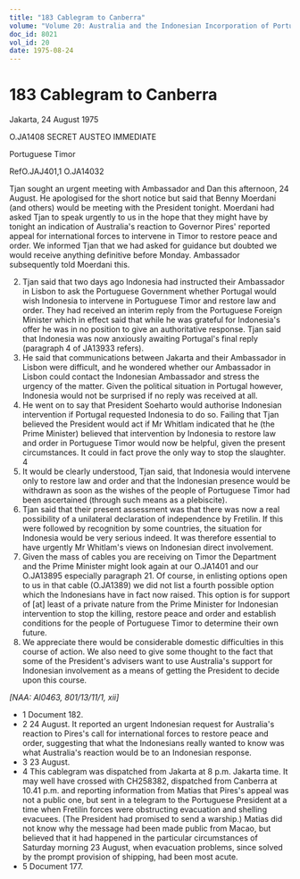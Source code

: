```yaml
---
title: "183 Cablegram to Canberra"
volume: "Volume 20: Australia and the Indonesian Incorporation of Portuguese Timor, 1974-1976"
doc_id: 8021
vol_id: 20
date: 1975-08-24
---
```


# 183 Cablegram to Canberra

Jakarta, 24 August 1975

O.JA1408 SECRET AUSTEO IMMEDIATE

Portuguese Timor

RefO.JAJ401,1 O.JA14032

Tjan sought an urgent meeting with Ambassador and Dan this afternoon, 24 August. He apologised for the short notice but said that Benny Moerdani (and others) would be meeting with the President tonight. Moerdani had asked Tjan to speak urgently to us in the hope that they might have by tonight an indication of Australia's reaction to Governor Pires' reported appeal for international forces to intervene in Timor to restore peace and order. We informed Tjan that we had asked for guidance but doubted we would receive anything definitive before Monday. Ambassador subsequently told Moerdani this.

  2. Tjan said that two days ago Indonesia had instructed their Ambassador in Lisbon to ask the Portuguese Government whether Portugal would wish Indonesia to intervene in Portuguese Timor and restore law and order. They had received an interim reply from the Portuguese Foreign Minister which in effect said that while he was grateful for Indonesia's offer he was in no position to give an authoritative response. Tjan said that Indonesia was now anxiously awaiting Portugal's final reply (paragraph 4 of JA13933 refers).
  3. He said that communications between Jakarta and their Ambassador in Lisbon were difficult, and he wondered whether our Ambassador in Lisbon could contact the Indonesian Ambassador and stress the urgency of the matter. Given the political situation in Portugal however, Indonesia would not be surprised if no reply was received at all.
  4. He went on to say that President Soeharto would authorise Indonesian intervention if Portugal requested Indonesia to do so. Failing that Tjan believed the President would act if Mr Whitlam indicated that he (the Prime Minister) believed that intervention by Indonesia to restore law and order in Portuguese Timor would now be helpful, given the present circumstances. It could in fact prove the only way to stop the slaughter. 4
  5. It would be clearly understood, Tjan said, that Indonesia would intervene only to restore law and order and that the Indonesian presence would be withdrawn as soon as the wishes of the people of Portuguese Timor had been ascertained (through such means as a plebiscite).
  6. Tjan said that their present assessment was that there was now a real possibility of a unilateral declaration of independence by Fretilin. If this were followed by recognition by some countries, the situation for Indonesia would be very serious indeed. It was therefore essential to have urgently Mr Whitlam's views on Indonesian direct involvement.
  7. Given the mass of cables you are receiving on Timor the Department and the Prime Minister might look again at our O.JA1401 and our O.JA13895 especially paragraph 21. Of course, in enlisting options open to us in that cable (O.JA1389) we did not list a fourth possible option which the Indonesians have in fact now raised. This option is for support of [at] least of a private nature from the Prime Minister for Indonesian intervention to stop the killing, restore peace and order and establish conditions for the people of Portuguese Timor to determine their own future.
  8. We appreciate there would be considerable domestic difficulties in this course of action. We also need to give some thought to the fact that some of the President's advisers want to use Australia's support for Indonesian involvement as a means of getting the President to decide upon this course.



_[NAA: Al0463, 801/13/11/1, xii]_

  * 1 Document 182. 
  * 2 24 August. It reported an urgent Indonesian request for Australia's reaction to Pires's call for international forces to restore peace and order, suggesting that what the Indonesians really wanted to know was what Australia's reaction would be to an Indonesian response. 
  * 3 23 August. 
  * 4 This cablegram was dispatched from Jakarta at 8 p.m. Jakarta time. It may well have crossed with CH258382, dispatched from Canberra at 10.41 p.m. and reporting information from Matias that Pires's appeal was not a public one, but sent in a telegram to the Portuguese President at a time when Fretilin forces were obstructing evacuation and shelling evacuees. (The President had promised to send a warship.) Matias did not know why the message had been made public from Macao, but believed that it had happened in the particular circumstances of Saturday morning 23 August, when evacuation problems, since solved by the prompt provision of shipping, had been most acute. 
  * 5 Document 177. 


